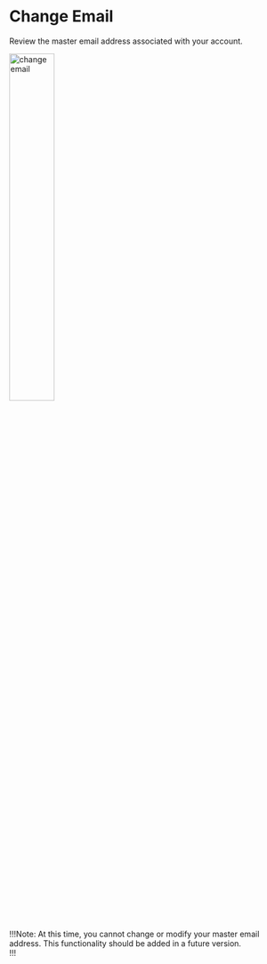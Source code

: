 # Change Email

Review the master email address associated with your account.

<img src="../../../images/account-change-email.png" alt="change email" style="width: 40%; display: block"></a>

!!!Note:
At this time, you cannot change or modify your master email address. This functionality should be added in a future version.  
!!!



